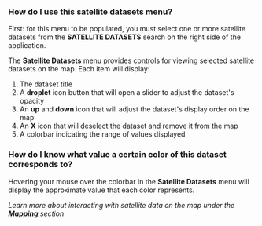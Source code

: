 ### How do I use this satellite datasets menu?

First: for this menu to be populated, you must select one or more satellite datasets from the **SATELLITE DATASETS** search on the right side of the application.

The **Satellite Datasets** menu provides controls for viewing selected satellite datasets on the map. Each item will display:

1. The dataset title
2. A **droplet** icon button that will open a slider to adjust the dataset's opacity
3. An **up** and **down** icon that will adjust the dataset's display order on the map
4. An **X** icon that will deselect the dataset and remove it from the map
5. A colorbar indicating the range of values displayed

### How do I know what value a certain color of this dataset corresponds to?

Hovering your mouse over the colorbar in the **Satellite Datasets** menu will display the approximate value that each color represents.

_Learn more about interacting with satellite data on the map under the **Mapping** section_
